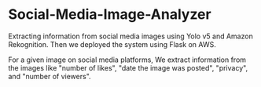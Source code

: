# Social-Media-Image-Analyzer

Extracting information from social media images using Yolo v5 and Amazon Rekognition. Then we deployed the system using Flask on AWS. 

For a given image on social media platforms, We extract information from the images like "number of likes", "date the image was posted", "privacy", and "number of viewers".
